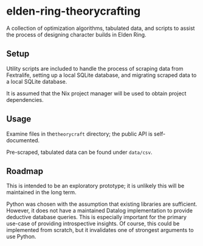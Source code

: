 # elden-ring-theorycrafting
A collection of optimization algorithms, tabulated data, and scripts to assist the process of designing character builds in Elden Ring. 

## Setup
Utility scripts are included to handle the process of scraping data from Fextralife, setting up a local SQLite database, and migrating scraped data to a local SQLite database.  

It is assumed that the Nix project manager will be used to obtain project dependencies.

## Usage
Examine files in the`theorycraft` directory; the public API is self-documented. 

Pre-scraped, tabulated data can be found under `data/csv`.

## Roadmap 
This is intended to be an exploratory prototype; it is unlikely this will be maintained in the long term.

Python was chosen with the assumption that existing libraries are sufficient.  However, it does not have a maintained Datalog implementation to provide deductive database queries. This is especially important for the primary use-case of providing introspective insights.  Of course, this could be implemented from scratch, but it invalidates one of strongest arguments to use Python. 


